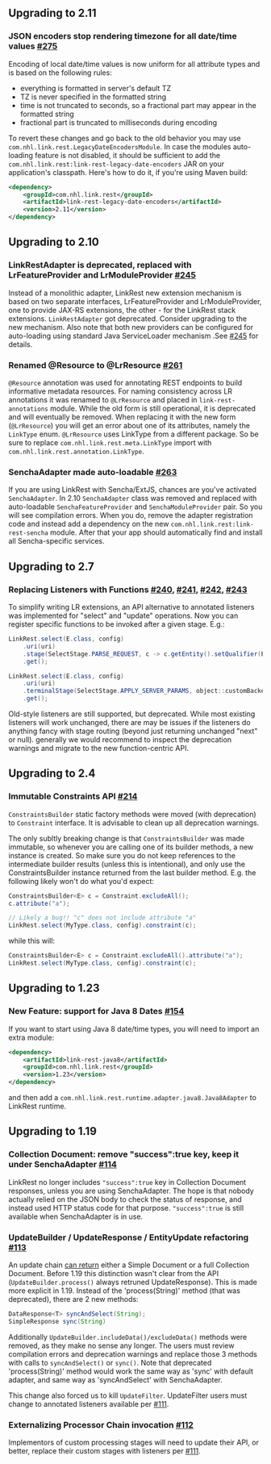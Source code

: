## Upgrading to 2.11

### JSON encoders stop rendering timezone for all date/time values [#275](https://github.com/nhl/link-rest/issues/275)

Encoding of local date/time values is now uniform for all attribute types and is based on the following rules:

- everything is formatted in server's default TZ
- TZ is never specified in the formatted string
- time is not truncated to seconds, so a fractional part may appear in the formatted string
- fractional part is truncated to milliseconds during encoding

To revert these changes and go back to the old behavior you may use `com.nhl.link.rest.LegacyDateEncodersModule`. In case the modules auto-loading feature is not disabled, it should be sufficient to add the `com.nhl.link.rest:link-rest-legacy-date-encoders` JAR on your application's classpath. Here's how to do it, if you're using Maven build:

```xml
<dependency>
	<groupId>com.nhl.link.rest</groupId>
	<artifactId>link-rest-legacy-date-encoders</artifactId>
	<version>2.11</version>
</dependency>
```

## Upgrading to 2.10

### LinkRestAdapter is deprecated, replaced with LrFeatureProvider and LrModuleProvider [#245](https://github.com/nhl/link-rest/issues/245)

Instead of a monolithic adapter, LinkRest new extension mechanism is based on two separate interfaces, LrFeatureProvider and LrModuleProvider,
one to provide JAX-RS extensions, the other - for the LinkRest stack extensions. `LinkRestAdapter` got deprecated. Consider upgrading to the new
mechanism. Also note that both new providers can be configured for auto-loading using standard Java ServiceLoader mechanism .See 
[#245](https://github.com/nhl/link-rest/issues/245) for details.

### Renamed @Resource to @LrResource [#261](https://github.com/nhl/link-rest/issues/261)

`@Resource` annotation was used for annotating REST endpoints to build informative metadata resources. For naming 
consistency across LR annotations it was renamed to `@LrResource` and placed in `link-rest-annotations` module. 
While the old form is still operational, it is deprecated and will eventually be removed. When replacing it
with the new form (`@LrResource`) you will get an error about one of its attributes, namely the `LinkType` enum. `@LrResource`
uses LinkType from a different package. So be sure to replace `com.nhl.link.rest.meta.LinkType` import with 
`com.nhl.link.rest.annotation.LinkType`.

### SenchaAdapter made auto-loadable [#263](https://github.com/nhl/link-rest/issues/263)

If you are using LinkRest with Sencha/ExtJS, chances are you've activated `SenchaAdapter`. In 2.10 `SenchaAdapter` class was removed and replaced with auto-loadable `SenchaFeatureProvider` and `SenchaModuleProvider` pair. So you will see compilation errors. When you do, remove the adapter registration code and instead add a dependency on the new `com.nhl.link.rest:link-rest-sencha` module. After that your app should automatically find and install all Sencha-specific services.


## Upgrading to 2.7

### Replacing Listeners with Functions [#240](https://github.com/nhl/link-rest/issues/240), [#241](https://github.com/nhl/link-rest/issues/241), [#242](https://github.com/nhl/link-rest/issues/242), [#243](https://github.com/nhl/link-rest/issues/243)

To simplify writing LR extensions, an API alternative to annotated listeners was implemented for "select" and "update"
operations. Now you can register specific functions to be invoked after a given stage. E.g.:
 
```java
LinkRest.select(E.class, config)
    .uri(uri)
    .stage(SelectStage.PARSE_REQUEST, c -> c.getEntity().setQualifier(E.NAME.eq("John")))
    .get();

LinkRest.select(E.class, config)
    .uri(uri)
    .terminalStage(SelectStage.APPLY_SERVER_PARAMS, object::customBackend)
    .get();
```
Old-style listeners are still supported, but deprecated. While most existing listeners will work unchanged, there are
may be issues if the listeners do anything fancy with stage routing (beyond just returning unchanged "next" or null).
generally we would recommend to inspect the deprecation warnings and migrate to the new function-centric API.


## Upgrading to 2.4

### Immutable Constraints API [#214](https://github.com/nhl/link-rest/issues/214)
`ConstraintsBuilder` static factory methods were moved (with deprecation) to `Constraint` interface. It is advisable to
clean up all deprecation warnings.

The only subltly breaking change is that `ConstraintsBuilder` was made immutable, so whenever you are calling one of 
its builder methods, a new instance is created. So make sure you do not keep references to the intermediate builder 
results (unless this is intentional), and only use the ConstraintsBuilder instance returned from the last builder method. 
E.g. the following likely won't do what you'd expect:

```java
ConstraintsBuilder<E> c = Constraint.excludeAll();
c.attribute("a");

// Likely a bug!! "c" does not include attribute "a"
LinkRest.select(MyType.class, config).constraint(c);
```

while this will:

```java
ConstraintsBuilder<E> c = Constraint.excludeAll().attribute("a");
LinkRest.select(MyType.class, config).constraint(c);
```

## Upgrading to 1.23

### New Feature: support for Java 8 Dates [#154](https://github.com/nhl/link-rest/issues/154)
If you want to start using Java 8 date/time types, you will need to import an extra module:
```xml
<dependency>
	<artifactId>link-rest-java8</artifactId>
	<groupId>com.nhl.link.rest</groupId>
	<version>1.23</version>
</dependency>
```
and then add a ```com.nhl.link.rest.runtime.adapter.java8.Java8Adapter``` to LinkRest runtime.

## Upgrading to 1.19

###  Collection Document: remove "success":true key, keep it under SenchaAdapter [#114](https://github.com/nhl/link-rest/issues/114)

LinkRest no longer includes ```"success":true``` key in Collection Document responses, unless you are using SenchaAdapter. The hope is that nobody actually relied on the JSON body to check the status of response, and instead used HTTP status code for that purpose. ```"success":true``` is still available when SenchaAdapter is in use. 

###  UpdateBuilder / UpdateResponse / EntityUpdate refactoring [#113](https://github.com/nhl/link-rest/issues/113)

An update chain [can return](http://nhl.github.io/link-rest/docs/protocol.html#protocol-json-documents) either a Simple Document or a full Collection Document. Before 1.19 this distinction wasn't clear from the API (```UpdateBuilder.process()``` always retruned UpdateResponse). This is made more explicit in 1.19. Instead of the 'process(String)' method (that was deprecated), there are 2 new methods:

```java
DataResponse<T> syncAndSelect(String);
SimpleResponse sync(String)
```

Additionally ```UpdateBuilder.includeData()/excludeData()``` methods were removed, as they make no sense any longer. The users must review compilation errors and deprecation warnings and replace those 3 methods with calls to ```syncAndSelect()``` or ```sync()```. Note that deprecated 'process(String)' method would work the same way as 'sync' with default adapter, and same way as 'syncAndSelect' with SenchaAdapter.

This change also forced us to kill ```UpdateFilter```. UpdateFilter users must change to annotated listeners available per [#111](https://github.com/nhl/link-rest/issues/111).


###   Externalizing Processor Chain invocation [#112](https://github.com/nhl/link-rest/issues/112)

Implementors of custom processing stages will need to update their API, or better, replace their custom stages with listeners per [#111](https://github.com/nhl/link-rest/issues/111).
